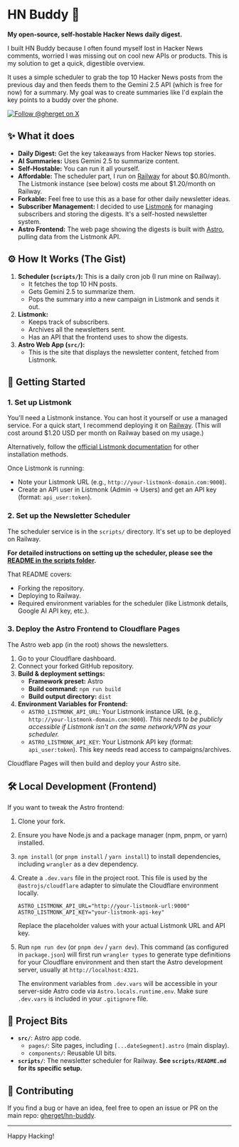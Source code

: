 # HN Buddy 🤖

**My open-source, self-hostable Hacker News daily digest.**

I built HN Buddy because I often found myself lost in Hacker News comments, worried I was missing out on cool new APIs or products. This is my solution to get a quick, digestible overview.

It uses a simple scheduler to grab the top 10 Hacker News posts from the previous day and then feeds them to the Gemini 2.5 API (which is free for now) for a summary. My goal was to create summaries like I'd explain the key points to a buddy over the phone.

[<img src="https://img.shields.io/badge/Follow%20me%20on%20X-%40gherget-1DA1F2?style=for-the-badge&logo=x" alt="Follow @gherget on X" />](https://x.com/gherget)


## ✨ What it does

*   **Daily Digest:** Get the key takeaways from Hacker News top stories.
*   **AI Summaries:** Uses Gemini 2.5 to summarize content.
*   **Self-Hostable:** You can run it all yourself.
*   **Affordable:** The scheduler part, I run on [Railway](https://railway.app/) for about $0.80/month. The Listmonk instance (see below) costs me about $1.20/month on Railway.
*   **Forkable:** Feel free to use this as a base for other daily newsletter ideas.
*   **Subscriber Management:** I decided to use [Listmonk](https://github.com/knadh/listmonk) for managing subscribers and storing the digests. It's a self-hosted newsletter system.
*   **Astro Frontend:** The web page showing the digests is built with [Astro](https://astro.build/), pulling data from the Listmonk API.

## ⚙️ How It Works (The Gist)

1.  **Scheduler (`scripts/`):** This is a daily cron job (I run mine on Railway).
    *   It fetches the top 10 HN posts.
    *   Gets Gemini 2.5 to summarize them.
    *   Pops the summary into a new campaign in Listmonk and sends it out.
2.  **Listmonk:**
    *   Keeps track of subscribers.
    *   Archives all the newsletters sent.
    *   Has an API that the frontend uses to show the digests.
3.  **Astro Web App (`src/`):**
    *   This is the site that displays the newsletter content, fetched from Listmonk.

## 🚀 Getting Started

### 1. Set up Listmonk

You'll need a Listmonk instance. You can host it yourself or use a managed service. For a quick start, I recommend deploying it on [Railway](https://railway.app/template/listmonk). (This will cost around $1.20 USD per month on Railway based on my usage.)

Alternatively, follow the [official Listmonk documentation](https://listmonk.app/docs/installation/) for other installation methods.

Once Listmonk is running:
*   Note your Listmonk URL (e.g., `http://your-listmonk-domain.com:9000`).
*   Create an API user in Listmonk (Admin -> Users) and get an API key (format: `api_user:token`).

### 2. Set up the Newsletter Scheduler

The scheduler service is in the `scripts/` directory. It's set up to be deployed on Railway.

**For detailed instructions on setting up the scheduler, please see the [README in the scripts folder](./scripts/README.md).**

That README covers:
*   Forking the repository.
*   Deploying to Railway.
*   Required environment variables for the scheduler (like Listmonk details, Google AI API key, etc.).

### 3. Deploy the Astro Frontend to Cloudflare Pages

The Astro web app (in the root) shows the newsletters.

1.  Go to your Cloudflare dashboard.
2.  Connect your forked GitHub repository.
3.  **Build & deployment settings:**
    *   **Framework preset:** Astro
    *   **Build command:** `npm run build`
    *   **Build output directory:** `dist`
4.  **Environment Variables for Frontend:**
    *   `ASTRO_LISTMONK_API_URL`: Your Listmonk instance URL (e.g., `http://your-listmonk-domain.com:9000`). *This needs to be publicly accessible if Listmonk isn't on the same network/VPN as your scheduler.*
    *   `ASTRO_LISTMONK_API_KEY`: Your Listmonk API key (format: `api_user:token`). This key needs read access to campaigns/archives.

Cloudflare Pages will then build and deploy your Astro site.

## 🛠️ Local Development (Frontend)

If you want to tweak the Astro frontend:

1.  Clone your fork.
2.  Ensure you have Node.js and a package manager (npm, pnpm, or yarn) installed.
3.  `npm install` (or `pnpm install` / `yarn install`) to install dependencies, including `wrangler` as a dev dependency.
4.  Create a `.dev.vars` file in the project root. This file is used by the `@astrojs/cloudflare` adapter to simulate the Cloudflare environment locally.
    ```.dev.vars
    ASTRO_LISTMONK_API_URL="http://your-listmonk-url:9000"
    ASTRO_LISTMONK_API_KEY="your-listmonk-api-key"
    ```
    Replace the placeholder values with your actual Listmonk URL and API key.
5.  Run `npm run dev` (or `pnpm dev` / `yarn dev`). This command (as configured in `package.json`) will first run `wrangler types` to generate type definitions for your Cloudflare environment and then start the Astro development server, usually at `http://localhost:4321`.

    The environment variables from `.dev.vars` will be accessible in your server-side Astro code via `Astro.locals.runtime.env`. Make sure `.dev.vars` is included in your `.gitignore` file.

## 🔧 Project Bits

*   **`src/`**: Astro app code.
    *   `pages/`: Site pages, including `[...dateSegment].astro` (main display).
    *   `components/`: Reusable UI bits.
*   **`scripts/`**: The newsletter scheduler for Railway. **See `scripts/README.md` for its specific setup.**

## 🤝 Contributing

If you find a bug or have an idea, feel free to open an issue or PR on the main repo: [gherget/hn-buddy](https://github.com/gherget/hn-buddy).

---

Happy Hacking!

